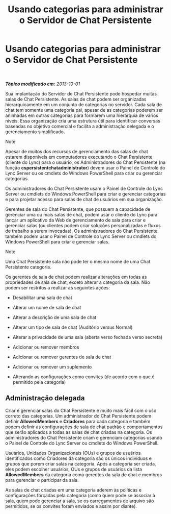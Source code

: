 ﻿---
title: Usando categorias para administrar o Servidor de Chat Persistente
TOCTitle: Usando categorias para administrar o Servidor de Chat Persistente
ms:assetid: dfcb3ad1-da90-467e-b08c-f4e68673b7b5
ms:mtpsurl: https://technet.microsoft.com/pt-br/library/Gg398988(v=OCS.15)
ms:contentKeyID: 49308351
ms.date: 05/19/2016
mtps_version: v=OCS.15
ms.translationtype: HT
---

# Usando categorias para administrar o Servidor de Chat Persistente

 

_**Tópico modificado em:** 2013-10-01_

Sua implantação do Servidor de Chat Persistente pode hospedar muitas salas de Chat Persistente. As salas de chat podem ser organizadas hierarquicamente em um conjunto de categorias no servidor. Cada sala de chat tem somente uma categoria pai, apesar de as categorias poderem ser aninhadas em outras categorias para formarem uma hierarquia de vários níveis. Essa organização cria uma estrutura útil para identificar conversas baseadas no objetivo comercial e facilita a administração delegada e o gerenciamento simplificado.

> [!note]  
> Apesar de muitos dos recursos de gerenciamento das salas de chat estarem disponíveis em computadores executando o Chat Persistente (cliente do Lync) para o usuário, os Administradores do Chat Persistente (na função <strong>cspersistentchatadministrator</strong>) devem usar o Painel de Controle do Lync Server ou os cmdlets do Windows PowerShell para criar ou gerenciar categorias.

Os administradores do Chat Persistente usam o Painel de Controle do Lync Server ou cmdlets do Windows PowerShell para criar e gerenciar categorias e para projetar acesso para salas de chat de usuários em sua organização.

Gerentes de sala do Chat Persistente, que possuem a capacidade de gerenciar uma ou mais salas de chat, podem usar o cliente do Lync para lançar um aplicativo da Web de gerenciamento de sala para criar e gerenciar salas (ou clientes podem criar soluções personalizadas e fluxos de trabalho a serem invocadas). Os administradores do Chat Persistente também podem usar o Painel de Controle do Lync Server ou cmdlets do Windows PowerShell para criar e gerenciar salas.

> [!note]  
> Uma Chat Persistente sala não pode ter o mesmo nome de uma Chat Persistente categoria.

Os gerentes de sala de chat podem realizar alterações em todas as propriedades de sala de chat, exceto alterar a categoria da sala. Não podem ser restritos a realizar as seguintes ações:

  - Desabilitar uma sala de chat

  - Alterar um nome de sala de chat

  - Alterar a descrição de uma sala de chat

  - Alterar um tipo de sala de chat (Auditório versus Normal)

  - Alterar a privacidade de uma sala (aberta verso fechada verso secreta)

  - Adicionar ou remover membros

  - Adicionar ou remover gerentes de sala de chat

  - Adicionar ou remover um suplemento

  - Alterando as configurações como convites (de acordo com o que é permitido pela categoria)

## Administração delegada

Criar e gerenciar salas do Chat Persistente é muito mais fácil com o uso correto das categorias. Um administrador do Chat Persistente podem definir **AllowedMembers** e **Criadores** para cada categoria e também podem definir as configurações de sala de chat padrão e comportamentos que serão aplicados a todas as salas de chat criadas na categoria. Os administradores do Chat Persistente criam e gerenciam categorias usando o Painel de Controle do Lync Server ou cmdlets do Windows PowerShell.

Usuários, Unidades Organizacionais (OUs) e grupos de usuários identificados como Criadores da categoria são os únicos indivíduos e grupos que porem criar salas na categoria. Após a categoria ser criada, eles podem escolher usuários, OUs e grupos de usuários da lista **AllowedMembers** da categoria como gerentes da sala de chat e membros para gerenciar e participar da sala.

As salas de chat criadas em uma categoria aderem às políticas e configurações forçadas pela categoria (como quem pode se associar à sala, quem pode gerenciar a sala, se os carregamentos de arquivo são permitidos, se os convites foram enviados e assim por diante).


